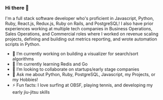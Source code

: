 ### Hi there 👋

I'm a full stack software developer who's proficient in Javascript, Python, Ruby, React.js, Redux.js, Ruby on Rails, and PostgreSQL! I also have prior experiences working at multiple tech companies in Business Operations, Sales Operations, and Commercial roles where I worked on revenue scaling projects, defining and building out metrics reporting, and wrote automation scripts in Python.

- 🔭 I’m currently working on building a visualizer for search/sort algorithms
- 🌱 I’m currently learning Redis and Go
- 👯 I’m looking to collaborate on startups/early stage companies
- 💬 Ask me about Python, Ruby, PostgreSQL, Javascript, my Projects, or my Hobbies!
- ⚡ Fun facts: I love surfing at OBSF, playing tennis, and developing my early jiu-jitsu skills

<!--
**kookumber/kookumber** is a ✨ _special_ ✨ repository because its `README.md` (this file) appears on your GitHub profile.

-->
